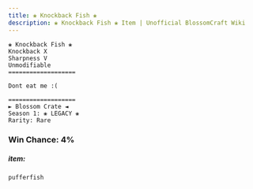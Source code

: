 ```yaml
---
title: ❀ Knockback Fish ❀
description: ❀ Knockback Fish ❀ Item | Unofficial BlossomCraft Wiki
---
```

```
❀ Knockback Fish ❀
Knockback X
Sharpness V
Unmodifiable
===================

Dont eat me :(

===================
► Blossom Crate ◄
Season 1: ❀ LEGACY ❀
Rarity: Rare
```
### Win Chance: 4%

##### item:
`pufferfish`